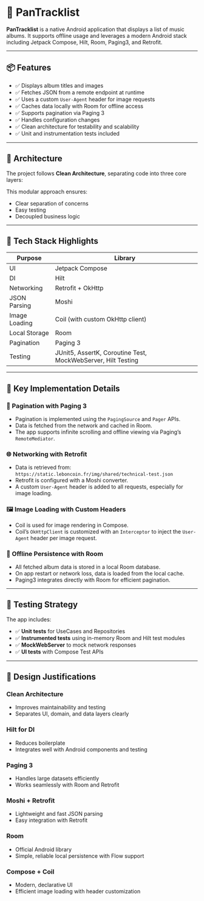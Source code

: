 # 🎵 PanTracklist

**PanTracklist** is a native Android application that displays a list of music albums. 
It supports offline usage and leverages a modern Android stack including Jetpack Compose, Hilt, Room, Paging3, and Retrofit.

---

## 📦 Features

- ✅ Displays album titles and images
- ✅ Fetches JSON from a remote endpoint at runtime
- ✅ Uses a custom `User-Agent` header for image requests
- ✅ Caches data locally with Room for offline access
- ✅ Supports pagination via Paging 3
- ✅ Handles configuration changes
- ✅ Clean architecture for testability and scalability
- ✅ Unit and instrumentation tests included

---

## 🧱 Architecture

The project follows **Clean Architecture**, separating code into three core layers:


This modular approach ensures:
- Clear separation of concerns
- Easy testing
- Decoupled business logic

---

## 🧰 Tech Stack Highlights

| Purpose              | Library                         |
|----------------------|----------------------------------|
| UI                   | Jetpack Compose                  |
| DI                   | Hilt                             |
| Networking           | Retrofit + OkHttp                |
| JSON Parsing         | Moshi                            |
| Image Loading        | Coil (with custom OkHttp client) |
| Local Storage        | Room                             |
| Pagination           | Paging 3                         |
| Testing              | JUnit5, AssertK, Coroutine Test, MockWebServer, Hilt Testing |

---

## 🚧 Key Implementation Details

### 🔁 Pagination with Paging 3

- Pagination is implemented using the `PagingSource` and `Pager` APIs.
- Data is fetched from the network and cached in Room.
- The app supports infinite scrolling and offline viewing via Paging’s `RemoteMediator`.

### 🌐 Networking with Retrofit

- Data is retrieved from:  
  `https://static.leboncoin.fr/img/shared/technical-test.json`
- Retrofit is configured with a Moshi converter.
- A custom `User-Agent` header is added to all requests, especially for image loading.

### 🖼️ Image Loading with Custom Headers

- Coil is used for image rendering in Compose.
- Coil’s `OkHttpClient` is customized with an `Interceptor` to inject the `User-Agent` header per image request.

### 💾 Offline Persistence with Room

- All fetched album data is stored in a local Room database.
- On app restart or network loss, data is loaded from the local cache.
- Paging3 integrates directly with Room for efficient pagination.

---

## 🧪 Testing Strategy

The app includes:

- ✅ **Unit tests** for UseCases and Repositories
- ✅ **Instrumented tests** using in-memory Room and Hilt test modules
- ✅ **MockWebServer** to mock network responses
- ✅ **UI tests** with Compose Test APIs


---

## 🧠 Design Justifications

### Clean Architecture
- Improves maintainability and testing
- Separates UI, domain, and data layers clearly

### Hilt for DI
- Reduces boilerplate
- Integrates well with Android components and testing

### Paging 3
- Handles large datasets efficiently
- Works seamlessly with Room and Retrofit

### Moshi + Retrofit
- Lightweight and fast JSON parsing
- Easy integration with Retrofit

### Room
- Official Android library
- Simple, reliable local persistence with Flow support

### Compose + Coil
- Modern, declarative UI
- Efficient image loading with header customization




